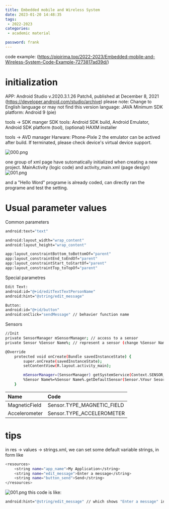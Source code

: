 ```yaml
---
title: Embedded mobile and Wireless System
date: 2023-01-20 14:48:35
tags:
 - 2022-2023
categories: 
 - academic material

password: frank
---
```


code example: (https://pipirima.top/2022-2023/Embedded-mobile-and-Wireless-System-Code-Example-7273817ad39d/)

# initialization
APP: Android Studio v.2020.3.1.26 Patch4, published at December 8, 2021
(https://developer.android.com/studio/archive) please note: Change to English language or may not find this version
language: JAVA
Minimum SDK platform: Android 9 (pie)

tools -> SDK manger
SDK tools: Android SDK build, Android Emulator, Android SDK platform (tool), (optional) HAXM installer

tools -> AVD manager
Harware: Phone-Pixle 2
the emulator can be actived after build. If terminated, please check device's virtual device support.

![000.png](000.png)

one group of xml page have sutomatically initialized when creating a new project.
MainActivity (logic code) and activity_main.xml (page design)
![001.png](001.png)

and a "Hello Word" programe is already coded, can directly ran the programe and test the setting.

# Usual parameter values
Common parameters
``` Bash
android:text="text"

android:layout_width="wrap_content"
android:layout_height="wrap_content"

app:layout_constraintBottom_toBottomOf="parent"
app:layout_constraintEnd_toEndOf="parent"
app:layout_constraintStart_toStartOf="parent"
app:layout_constraintTop_toTopOf="parent"
```

Special parametres
``` Bash
Edit Text:
android:id="@+id/editTextTextPersonName"
android:hint="@string/edit_message"

Button:
android:id="@+id/button"
android:onClick="sendMessage" // behavier function name
```

Sensors
``` Bash
//Init
private SensorManager mSensorManager; // access to a sensor
private Sensor %Sensor Name%; // represent a sensor (change %Sensor Name%)

@Override
    protected void onCreate(Bundle savedInstanceState) {
        super.onCreate(savedInstanceState);
        setContentView(R.layout.activity_main);

        mSensorManager=(SensorManager) getSystemService(Context.SENSOR_SERVICE);
        %Sensor Name%=%Sensor Name%.getDefaultSensor(Sensor.%Your Sesor Terminal%); //change %Sensor Name% and %Your Sesor Terminal%
    }
```

|Name|Code|
|:----|:----|
|MagneticField|Sensor.TYPE_MAGNETIC_FIELD|
|Accelerometer|Sensor.TYPE_ACCELEROMETER|

# tips
in res -> values -> strings.xml, we can set some default variable strings, in form like
``` Bash
<resources>
    <string name="app_name">My Application</string>
    <string name="edit_message">Enter a message</string>
    <string name="button_send">Send</string>
</resources>
```
![001.png](001.png)
this code is like:
``` Bash
android:hint="@string/edit_message" // which shows "Enter a message" in layout
```